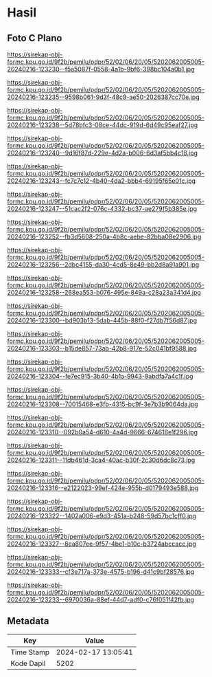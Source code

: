 # Hasil

## Foto C Plano

https://sirekap-obj-formc.kpu.go.id/9f2b/pemilu/pdpr/52/02/06/20/05/5202062005005-20240216-123230--f5a5087f-0558-4a1b-9bf6-398bc104a0b1.jpg

https://sirekap-obj-formc.kpu.go.id/9f2b/pemilu/pdpr/52/02/06/20/05/5202062005005-20240216-123235--9598b061-9d3f-48c9-ae50-2026387cc70e.jpg

https://sirekap-obj-formc.kpu.go.id/9f2b/pemilu/pdpr/52/02/06/20/05/5202062005005-20240216-123238--5d78bfc3-08ce-44dc-919d-6d49c95eaf27.jpg

https://sirekap-obj-formc.kpu.go.id/9f2b/pemilu/pdpr/52/02/06/20/05/5202062005005-20240216-123240--9d16f87d-229e-4d2a-b006-6d3af5bb4c18.jpg

https://sirekap-obj-formc.kpu.go.id/9f2b/pemilu/pdpr/52/02/06/20/05/5202062005005-20240216-123243--fc7c7c12-4b40-4da2-bbb4-69195f65e01c.jpg

https://sirekap-obj-formc.kpu.go.id/9f2b/pemilu/pdpr/52/02/06/20/05/5202062005005-20240216-123247--51cac2f2-076c-4332-bc37-ae279f5b385e.jpg

https://sirekap-obj-formc.kpu.go.id/9f2b/pemilu/pdpr/52/02/06/20/05/5202062005005-20240216-123252--fb3d5608-250a-4b8c-aebe-82bba08e2906.jpg

https://sirekap-obj-formc.kpu.go.id/9f2b/pemilu/pdpr/52/02/06/20/05/5202062005005-20240216-123256--2dbc4155-da30-4cd5-8e49-bb2d8a91a901.jpg

https://sirekap-obj-formc.kpu.go.id/9f2b/pemilu/pdpr/52/02/06/20/05/5202062005005-20240216-123258--268ea553-b076-495e-849a-c28a23a341d4.jpg

https://sirekap-obj-formc.kpu.go.id/9f2b/pemilu/pdpr/52/02/06/20/05/5202062005005-20240216-123300--bd903b13-5dab-445b-88f0-f27db7f56d87.jpg

https://sirekap-obj-formc.kpu.go.id/9f2b/pemilu/pdpr/52/02/06/20/05/5202062005005-20240216-123303--b15de857-73ab-42b8-917e-52c041bf9588.jpg

https://sirekap-obj-formc.kpu.go.id/9f2b/pemilu/pdpr/52/02/06/20/05/5202062005005-20240216-123304--fe7ec915-3b40-4b1a-9943-9abdfa7a4c1f.jpg

https://sirekap-obj-formc.kpu.go.id/9f2b/pemilu/pdpr/52/02/06/20/05/5202062005005-20240216-123308--70015468-e3fb-4315-bc9f-3e7b3b9064da.jpg

https://sirekap-obj-formc.kpu.go.id/9f2b/pemilu/pdpr/52/02/06/20/05/5202062005005-20240216-123310--092b0a54-d610-4a4d-9666-674618e1f296.jpg

https://sirekap-obj-formc.kpu.go.id/9f2b/pemilu/pdpr/52/02/06/20/05/5202062005005-20240216-123311--11db461d-3ca4-40ac-b30f-2c30d6dc8c73.jpg

https://sirekap-obj-formc.kpu.go.id/9f2b/pemilu/pdpr/52/02/06/20/05/5202062005005-20240216-123316--e2122023-99ef-424e-955b-d0179493e588.jpg

https://sirekap-obj-formc.kpu.go.id/9f2b/pemilu/pdpr/52/02/06/20/05/5202062005005-20240216-123322--1402a006-e9d3-451a-b248-59d57bc1cff0.jpg

https://sirekap-obj-formc.kpu.go.id/9f2b/pemilu/pdpr/52/02/06/20/05/5202062005005-20240216-123327--8ea807ee-9f57-4be1-b10c-b3724abccacc.jpg

https://sirekap-obj-formc.kpu.go.id/9f2b/pemilu/pdpr/52/02/06/20/05/5202062005005-20240216-123333--cf3e717a-373e-4575-b196-d41c9bf28576.jpg

https://sirekap-obj-formc.kpu.go.id/9f2b/pemilu/pdpr/52/02/06/20/05/5202062005005-20240216-123233--6970036a-88ef-44d7-adf0-c76f051f42fb.jpg


## Metadata

| Key        | Value               |
| ---------- | ------------------- |
| Time Stamp | 2024-02-17 13:05:41 |
| Kode Dapil | 5202                |



